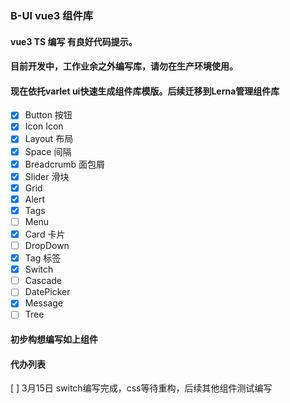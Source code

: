### B-UI  vue3 组件库 
#### vue3 TS 编写 有良好代码提示。
#### 目前开发中，工作业余之外编写库，请勿在生产环境使用。
#### 现在依托varlet ui快速生成组件库模版。后续迁移到Lerna管理组件库
- [x] Button 按钮
- [x] Icon  Icon
- [x] Layout  布局
- [x] Space 间隔
- [x] Breadcrumb 面包屑
- [x] Slider 滑块
- [x] Grid
- [x] Alert
- [x] Tags
- [ ] Menu
- [x] Card  卡片
- [ ] DropDown
- [x] Tag  标签
- [x] Switch
- [ ] Cascade
- [ ] DatePicker
- [x] Message
- [ ] Tree
#### 初步构想编写如上组件

#### 代办列表
[ ] 3月15日 switch编写完成，css等待重构，后续其他组件测试编写
